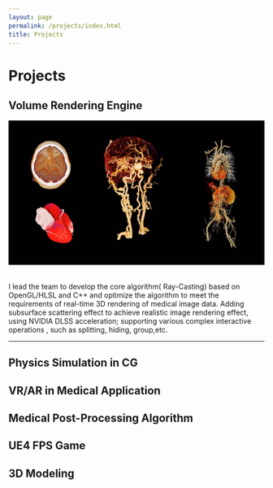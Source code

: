 ```yaml
---
layout: page
permalink: /projects/index.html
title: Projects
---
```


# Projects

## Volume Rendering Engine

![imageVolumerendering](images/volumerendering.jpg)


<br>
I lead the team to develop the core algorithm( Ray-Casting) based on OpenGL/HLSL and C++ and optimize the algorithm to meet the requirements of real-time 3D rendering of medical image data. Adding subsurface scattering effect to achieve realistic image rendering effect, using NVIDIA DLSS acceleration; supporting various complex interactive operations , such as splitting, hiding, group,etc.

---

##  Physics Simulation in CG



## VR/AR in Medical Application



## Medical Post-Processing Algorithm



## UE4 FPS Game



## 3D Modeling





